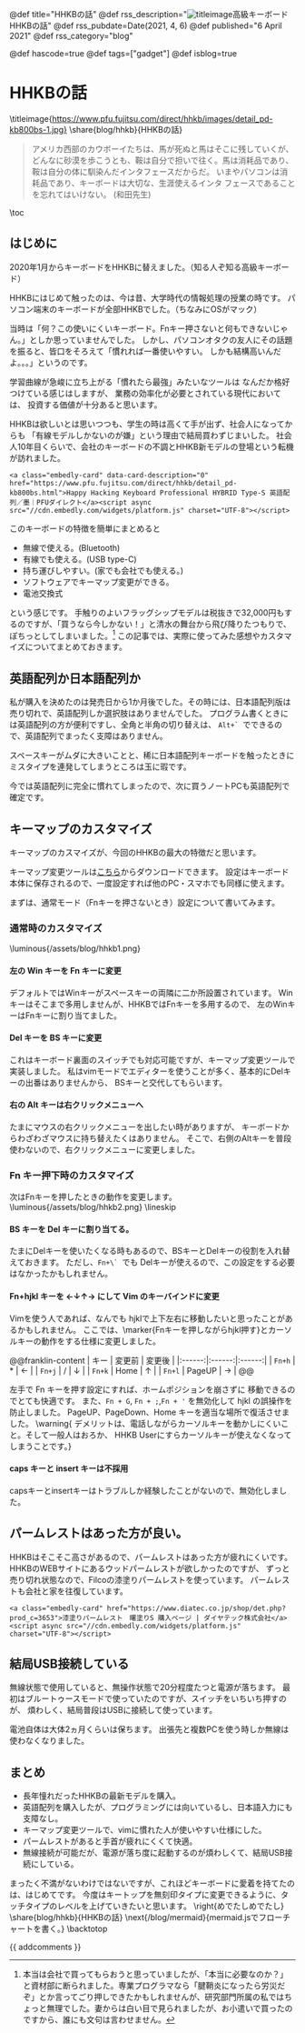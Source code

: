 @def title="HHKBの話"
@def rss_description="![titleimage](https://www.pfu.fujitsu.com/direct/hhkb/images/detail_pd-kb800bs-1.jpg)高級キーボードHHKBの話"
@def rss_pubdate=Date(2021, 4, 6)
@def published="6 April 2021"
@def rss_category="blog"

@def hascode=true
@def tags=["gadget"]
@def isblog=true

# HHKBの話

\titleimage{https://www.pfu.fujitsu.com/direct/hhkb/images/detail_pd-kb800bs-1.jpg}
\share{blog/hhkb}{HHKBの話}

> アメリカ西部のカウボーイたちは、馬が死ぬと馬はそこに残していくが、
> どんなに砂漠を歩こうとも、鞍は自分で担いで往く。馬は消耗品であり、
> 鞍は自分の体に馴染んだインタフェースだからだ。
> いまやパソコンは消耗品であり、キーボードは大切な、生涯使えるインタ
> フェースであることを忘れてはいけない。 (和田先生)

\toc
## はじめに
2020年1月からキーボードをHHKBに替えました。（知る人ぞ知る高級キーボード）

HHKBにはじめて触ったのは、今は昔、大学時代の情報処理の授業の時です。
パソコン端末のキーボードが全部HHKBでした。（ちなみにOSがマック）

当時は「何？この使いにくいキーボード。Fnキー押さないと何もできないじゃん。」としか思っていませんでした。
しかし、パソコンオタクの友人にその話題を振ると、皆口をそろえて「慣れれば一番使いやすい。
しかも結構高いんだよ。。。」というのです。

学習曲線が急峻に立ち上がる「慣れたら最強」みたいなツールは
なんだか格好つけている感じはしますが、
業務の効率化が必要とされている現代においては、
投資する価値が十分あると思います。

HHKBは欲しいとは思いつつも、学生の時は高くて手が出ず、社会人になってからも
「有線モデルしかないのが嫌」という理由で結局買わずじまいした。
社会人10年目くらいで、会社のキーボードの不調とHHKB新モデルの登場という転機が訪れました。

~~~
<a class="embedly-card" data-card-description="0" href="https://www.pfu.fujitsu.com/direct/hhkb/detail_pd-kb800bs.html">Happy Hacking Keyboard Professional HYBRID Type-S 英語配列／墨｜PFUダイレクト</a><script async src="//cdn.embedly.com/widgets/platform.js" charset="UTF-8"></script>
~~~

このキーボードの特徴を簡単にまとめると

- 無線で使える。(Bluetooth)
- 有線でも使える。(USB type-C)
- 持ち運びしやすい。(家でも会社でも使える。)
- ソフトウェアでキーマップ変更ができる。
- 電池交換式

という感じです。
手触りのよいフラッグシップモデルは税抜きで32,000円もするのですが、「買うなら今しかない！」と清水の舞台から飛び降りたつもりで、
ぽちっとしてしまいました。[^1]
この記事では、実際に使ってみた感想やカスタマイズについてまとめておきます。

[^1]: 本当は会社で買ってもらおうと思っていましたが、「本当に必要なのか？」と資材部に断られました。専業プログラマなら「腱鞘炎になったら労災だぞ」とか言ってごり押しできたかもしれませんが、研究部門所属の私ではちょっと無理でした。妻からは白い目で見られましたが、お小遣いで買ったのですから、誰にも文句は言わせません。


## 英語配列か日本語配列か

私が購入を決めたのは発売日から1か月後でした。その時には、日本語配列版は売り切れで、英語配列しか選択肢はありませんでした。
プログラム書くときには英語配列の方が便利ですし、全角と半角の切り替えは、
`` Alt+`  ``でできるので、英語配列でまったく支障はありません。

スペースキーがムダに大きいことと、稀に日本語配列キーボードを触ったときに
ミスタイプを連発してしまうところは玉に瑕です。

今では英語配列に完全に慣れてしまったので、次に買うノートPCも英語配列で確定です。

## キーマップのカスタマイズ

キーマップのカスマイズが、今回のHHKBの最大の特徴だと思います。

キーマップ変更ツールは[こちら](https://happyhackingkb.com/jp/download/)からダウンロードできます。
設定はキーボード本体に保存されるので、一度設定すれば他のPC・スマホでも同様に使えます。

まずは、通常モード（Fnキーを押さないとき）設定について書いてみます。

### 通常時のカスタマイズ

\luminous{/assets/blog/hhkb1.png}

#### 左の Win キーを Fn キーに変更

デフォルトではWinキーがスペースキーの両隣に二か所設置されています。
Winキーはそこまで多用しませんが、HHKBではFnキーを多用するので、
左のWinキーはFnキーに割り当てました。

#### Del キーを BS キーに変更

これはキーボード裏面のスイッチでも対応可能ですが、キーマップ変更ツールで実装しました。
私はvimモードでエディターを使うことが多く、基本的にDelキーの出番はありませんから、
BSキーと交代してもらいます。

#### 右の Alt キーは右クリックメニューへ

たまにマウスの右クリックメニューを出したい時がありますが、
キーボードからわざわざマウスに持ち替えたくはありません。
そこで、右側のAltキーを普段使わないので、右クリックメニューに変更しました。

### Fn キー押下時のカスタマイズ

次はFnキーを押したときの動作を変更します。
\luminous{/assets/blog/hhkb2.png}
\lineskip

#### BS キーを Del キーに割り当てる。

たまにDelキーを使いたくなる時もあるので、BSキーとDelキーの役割を入れ替えておきます。
ただし、`` Fn+\`  ``でも Delキーが使えるので、この設定をする必要はなかったかもしれません。

#### Fn+hjkl キーを ←↓↑→ にして Vim のキーバインドに変更

Vimを使う人であれば、なんでも hjklで上下左右に移動したいと思ったことがあるかもしれません。
ここでは、\marker{Fnキーを押しながらhjkl押す}とカーソルキーの動作をする仕様に変更しました。

@@franklin-content
| キー   | 変更前 | 変更後 |
|:------:|:------:|:------:|
| `Fn+h` | \*     | ←      |
| `Fn+j` | /      | ↓      |
| `Fn+k` | Home   | ↑      |
| `Fn+l` | PageUP | →      |
@@

左手で Fn キーを押す設定にすれば、ホームポジションを崩さずに
移動できるのでとても快適です。
また、`Fn + G`, `Fn + ;`,`Fn + '` を無効化して hjkl の誤操作を防止しました。
PageUP、PageDown、Home キーを適当な場所で復活させました。
\warning{
デメリットは、電話しながらカーソルキーを動かしにくいこと。そして一般人はおろか、
HHKB Userにすらカーソルキーが使えなくなってしまうことです。}

#### caps キーと insert キーは不採用

capsキーとinsertキーはトラブルしか経験したことがないので、無効化しました。

## パームレストはあった方が良い。

HHKBはそこそこ高さがあるので、パームレストはあった方が疲れにくいです。
HHKBのWEBサイトにあるウッドパームレストが欲しかったのですが、
ずっと売り切れ状態なので、Filcoの漆塗りパームレストを使っています。
パームレストも会社と家を往復しています。

~~~
<a class="embedly-card" href="https://www.diatec.co.jp/shop/det.php?prod_c=3653">漆塗りパームレスト　曙塗りS 購入ページ | ダイヤテック株式会社</a><script async src="//cdn.embedly.com/widgets/platform.js" charset="UTF-8"></script>
~~~

## 結局USB接続している

無線状態で使用していると、無操作状態で20分程度たつと電源が落ちます。
最初はブルートゥースモードで使っていたのですが、スイッチをいちいち押すのが、
煩わしく、結局普段はUSBに接続して使っています。

電池自体は大体2ヵ月くらいは保ちます。
出張先と複数PCを使う時しか無線は使わなくなりました。

## まとめ

- 長年憧れだったHHKBの最新モデルを購入。
- 英語配列を購入したが、プログラミングには向いているし、日本語入力にも支障なし。
- キーマップ変更ツールで、vimに慣れた人が使いやすい仕様にした。
- パームレストがあると手首が疲れにくくて快適。
- 無線接続が可能だが、電源が落ち度に起動するのが煩わしくて、結局USB接続にしている。

まったく不満がないわけではないですが、これほどキーボードに愛着を持てたのは、はじめてです。
今度はキートップを無刻印タイプに変更できるように、タッチタイプのレベルを上げていきたいと思います。
\right{めでたしめでたし}
\share{blog/hhkb}{HHKBの話}
\next{/blog/mermaid}{mermaid.jsでフローチャートを書く。}
\backtotop

{{ addcomments }}